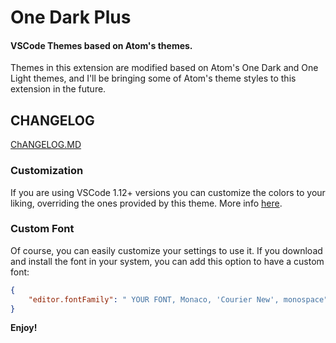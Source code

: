 # One Dark Plus
<!-- [![Marketplace](https://vsmarketplacebadge.apphb.com/version/akamud.vscode-theme-onedark.svg)](https://marketplace.visualstudio.com/items/akamud.vscode-theme-onedark) [![Installs](https://vsmarketplacebadge.apphb.com/installs/akamud.vscode-theme-onedark.svg)](https://marketplace.visualstudio.com/items/akamud.vscode-theme-onedark) [![Ratings](https://vsmarketplacebadge.apphb.com/rating-short/akamud.vscode-theme-onedark.svg)](https://marketplace.visualstudio.com/items/akamud.vscode-theme-onedark) -->
<!-- [![Beerpay](https://img.shields.io/beerpay/akamud/vscode-theme-onedark.svg)](https://beerpay.io/akamud/vscode-theme-onedark)  
VSCode Theme based on Atom's [One Dark](https://github.com/atom/one-dark-syntax) theme. Best rated One Dark theme port in the marketplace, **features full Workbench theming**. -->

#### VSCode Themes based on Atom's themes.
Themes in this extension are modified based on Atom's One Dark and One Light themes, and I'll be bringing some of Atom's theme styles to this extension in the future.
<!-- ## ScreenShots -->
<!-- ![](https://raw.githubusercontent.com/czfadmin/Atom-One-Dark-Pro/master/screenshots/one-dark-theme-java-screenshot.PNG)
![](https://raw.githubusercontent.com/czfadmin/Atom-One-Dark-Pro/master/screenshots/one-dark-theme-screenshots.PNG)
![](https://raw.githubusercontent.com/czfadmin/Atom-One-Dark-Pro/master/screenshots/one-light-theme-python-screenshot.PNG) -->

## CHANGELOG
[ChANGELOG.MD](https://github.com/czfadmin/Atom-One-Dark-Pro/blob/master/CHANGELOG.md)

### Customization

If you are using VSCode 1.12+ versions you can customize the colors to your liking, overriding the ones provided by this theme. More info [here](https://code.visualstudio.com/docs/getstarted/theme-color-reference).

### Custom Font

Of course, you can easily customize your settings to use it.
If you download and install the font in your system, you can add this option to have a custom font:
```json
{
    "editor.fontFamily": " YOUR FONT, Monaco, 'Courier New', monospace"
}
```


**Enjoy!**
